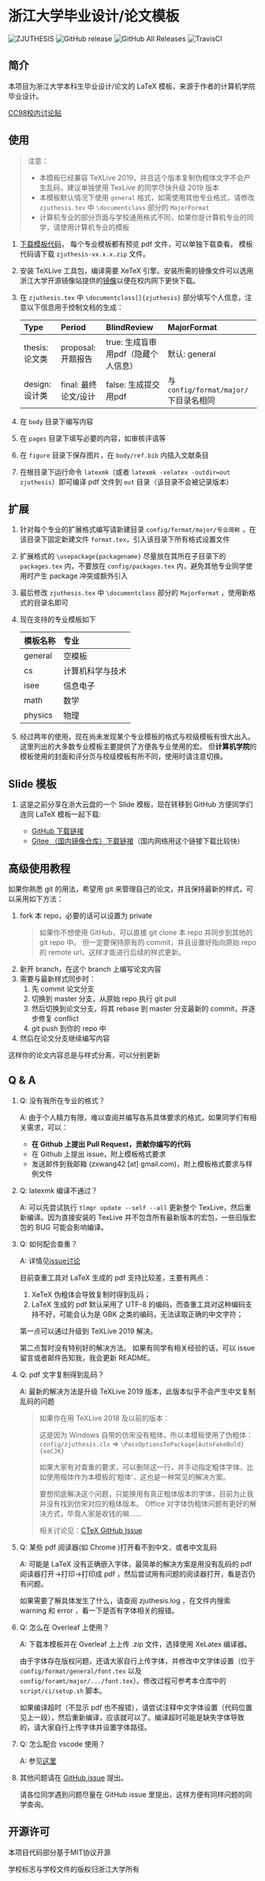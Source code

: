 # 浙江大学毕业设计/论文模板

![ZJUTHESIS](https://img.shields.io/badge/zjuthesis-latex-blue.svg)
![GitHub release](https://img.shields.io/github/release/TheNetAdmin/zjuthesis.svg?label=version&style=popout)
![GitHub All Releases](https://img.shields.io/github/downloads/thenetadmin/zjuthesis/total.svg?color=blue&style=popout)
![TravisCI](https://travis-ci.org/TheNetAdmin/zjuthesis.svg?branch=master)

## 简介

本项目为浙江大学本科生毕业设计/论文的 LaTeX 模板，来源于作者的计算机学院毕业设计。

[CC98校内讨论贴](http://cc98.org/topic/4762356)

## 使用

> 注意：
>
> - 本模板已经兼容 TeXLive 2019，并且这个版本复制伪粗体文字不会产生乱码，建议单独使用 TexLive 的同学尽快升级 2019 版本
> - 本模板默认情况下使用 `general` 格式，如需使用其他专业格式，请修改 `zjuthesis.tex` 中 `\documentclass` 部分的 `MajorFormat`
> - 计算机专业的部分页面与学校通用格式不同，如果你是计算机专业的同学，请使用计算机专业的模板

1. [下载模板代码](https://github.com/TheNetAdmin/zjuthesis/releases)，
   每个专业模板都有预览 pdf 文件，可以单独下载查看。
   模板代码请下载 `zjuthesis-vx.x.x.zip` 文件。
1. 安装 TeXLive 工具包，编译需要 XeTeX 引擎。安装所需的镜像文件可以选用浙江大学开源镜像站提供的[镜像](https://mirrors.zju.edu.cn/CTAN/systems/texlive/Images/)以便在校内网下更快下载。
1. 在 `zjuthesis.tex` 中 `\documentclass[]{zjuthesis}` 部分填写个人信息，注意以下信息用于控制文档的生成：

    | Type           | Period               | BlindReview                         | MajorFormat                          |
    | :------------- | :------------------- | :---------------------------------- | :----------------------------------- |
    | thesis: 论文类 | proposal: 开题报告   | true: 生成盲审用pdf（隐藏个人信息） | 默认: general                        |
    | design: 设计类 | final: 最终论文/设计 | false: 生成提交用pdf                | 与 `config/format/major/` 下目录名相同 |

1. 在 `body` 目录下编写内容
1. 在 `pages` 目录下填写必要的内容，如审核评语等
1. 在 `figure` 目录下保存图片，在 `body/ref.bib` 内插入文献条目
1. 在根目录下运行命令 `latexmk`（或者 `latexmk -xelatex -outdir=out zjuthesis`）即可编译 pdf 文件到 `out` 目录（该目录不会被记录版本）

## 扩展

1. 针对每个专业的扩展格式编写请新建目录 `config/format/major/专业简称` ，在该目录下固定新建文件 `format.tex`，引入该目录下所有格式设置文件
1. 扩展格式的 `\usepackage{packagename}` 尽量放在其所在子目录下的 `packages.tex` 内，不要放在 `config/packages.tex` 内，避免其他专业同学使用时产生 package 冲突或额外引入
1. 最后修改 `zjuthesis.tex` 中 `\documentclass` 部分的 `MajorFormat` ，使用新格式的目录名即可
1. 现在支持的专业模板如下

   | 模板名称 | 专业           |
   | :------ | :------------ |
   | general | 空模板         |
   | cs      | 计算机科学与技术 |
   | isee    | 信息电子        |
   | math    | 数学           |
   | physics | 物理           |

1. 经过两年的使用，现在尚未发现某个专业模板的格式与校级模板有很大出入。
   这里列出的大多数专业模板主要提供了方便各专业使用的宏。
   但**计算机学院**的模板使用的封面和评分页与校级模板有所不同，使用时请注意切换。

## Slide 模板

1. 这是之前分享在浙大云盘的一个 Slide 模板，现在转移到 GitHub 方便同学们连同 LaTeX 模板一起下载:

   - [GitHub 下载链接](https://github.com/TheNetAdmin/zjuthesis/releases/tag/v2.1.1-slide)
   - [Gitee （国内镜像仓库）下载链接](https://gitee.com/netadmin/zjuthesis/releases/v2.1.1-slide)（国内网络用这个链接下载比较快）

## 高级使用教程

如果你熟悉 git 的用法，希望用 git 来管理自己的论文，并且保持最新的样式，可以采用如下方法：

1. fork 本 repo，必要的话可以设置为 private
    >如果你不想使用 GitHub，可以直接 git clone 本 repo 并同步到其他的 git repo 中。
    >但一定要保持原有的 commit，并且设置好指向原始 repo 的 remote url，这样才能进行后续的样式更新。
1. 新开 branch，在这个 branch 上编写论文内容
1. 需要与最新样式同步时：
    1. 先 commit 论文分支
    1. 切换到 master 分支，从原始 repo 执行 git pull
    1. 然后切换到论文分支，将其 rebase 到 master 分支最新的 commit，并逐步修复 conflict
    1. git push 到你的 repo 中
1. 然后在论文分支继续编写内容

这样你的论文内容总是与样式分离，可以分别更新


## Q & A

1. Q: 没有我所在专业的格式？

   A: 由于个人精力有限，难以查阅并编写各系具体要求的格式，如果同学们有相关需求，可以：
    - **在 Github 上提出 Pull Request，贡献你编写的代码**
    - 在 Github 上提出 issue，附上模板格式要求
    - 发送邮件到我邮箱 (zxwang42 [at] gmail.com)，附上模板格式要求与样例文件

1. Q: latexmk 编译不通过？

   A: 可以先尝试执行 `tlmgr update --self --all` 更新整个 TexLive，然后重新编译。因为直接安装的 TexLive 并不包含所有最新版本的宏包，一些旧版宏包的 BUG 可能会影响编译。

1. Q: 如何配合查重？

   A: 详情见[issue讨论](https://github.com/TheNetAdmin/zjuthesis/issues/14)
      
      目前查重工具对 LaTeX 生成的 pdf 支持比较差，主要有两点：

      1) XeTeX 伪粗体会导致复制时得到乱码；
      2) LaTeX 生成的 pdf 默认采用了 UTF-8 的编码，而查重工具对这种编码支持不好，可能会认为是 GBK 之类的编码，无法读取正确的中文字符；

      第一点可以通过升级到 TeXLive 2019 解决。

      第二点暂时没有特别好的解决方法。
      如果有同学有相关经验的话，可以 issue 留言或者邮件告知我，我会更新 README。

1. Q: pdf 文字复制得到乱码？

   A: 最新的解决方法是升级 TeXLive 2019 版本，此版本似乎不会产生中文复制乱码的问题

   > 如果你在用 TeXLive 2018 及以前的版本：
   >
   > 这是因为 Windows 自带的仿宋没有粗体，所以本模板使用了伪粗体：
   >`config/zjuthesis.cls` => `\PassOptionsToPackage{AutoFakeBold}{xeCJK}`
   >
   > 如果大家有对查重的要求，可以删除这一行，并手动指定粗体字体，比如使用楷体作为本模板的‘粗体’，这也是一种常见的解决方案。
   >
   > 要想彻底解决这个问题，只能换用有真正粗体版本的字体，目前为止我并没有找到仿宋对应的粗体版本。
   > Office 对字体伪粗体问题有更好的解决方式，毕竟人家是收钱的嘛……
   >
   > 相关讨论见：[CTeX GitHub Issue](https://github.com/CTeX-org/ctex-kit/issues/353)

1. Q: 某些 pdf 阅读器(如 Chrome )打开看不到中文，或者中文乱码

   A: 可能是 LaTeX 没有正确嵌入字体，最简单的解决方案是用没有乱码的 pdf 阅读器打开->打印->打印成 pdf ，然后尝试用有问题的阅读器打开，看是否仍有问题。

   如果需要了解具体发生了什么，请查阅 zjuthesis.log ，在文件内搜索 warning 和 error ，看一下是否有字体相关的报错。

1. Q: 怎么在 Overleaf 上使用？

   A: 下载本模板并在 Overleaf 上上传 .zip 文件，选择使用 XeLatex 编译器。

      由于字体存在版权问题，还请大家自行上传字体，并修改中文字体设置（位于 `config/format/general/font.tex` 以及 `config/foramt/major/.../font.tex`）。修改过程可参考本仓库中的 `script/ci/setup.sh` 脚本。

      如果编译超时（不显示 pdf 也不报错），请尝试注释中文字体设置（代码位置见上一段），然后重新编译，应该就可以了。编译超时可能是缺失字体导致的，请大家自行上传字体并设置字体路径。

1. Q: 怎么配合 vscode 使用？

   A: 参见[这里](https://github.com/TheNetAdmin/zjuthesis/issues/11)

1. 其他问题请在 [GitHub issue](https://github.com/TheNetAdmin/zjuthesis/issues/) 提出。
   
   请各位同学遇到问题尽量在 GitHub issue 里提出，这样方便有同样问题的同学查询。

## 开源许可

本项目代码部分基于MIT协议开源

学校标志与学校文件的版权归浙江大学所有
